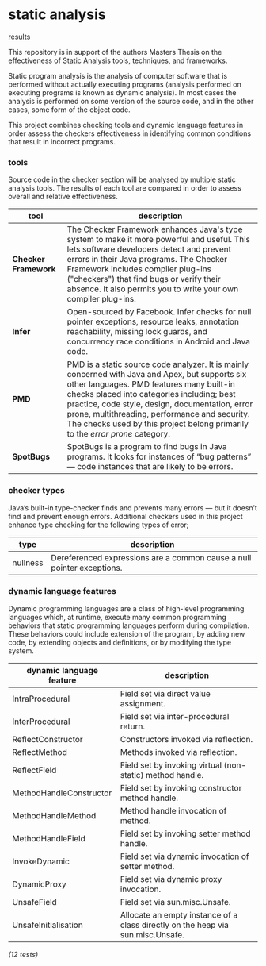 # static analysis

[results](https://github.com/michaelemery/staticanalysis/blob/master/results/README.md)

This repository is in support of the authors Masters Thesis on the effectiveness of Static Analysis tools, techniques, and frameworks.

Static program analysis is the analysis of computer software that is performed without actually executing programs (analysis performed on executing programs is known as dynamic analysis). In most cases the analysis is performed on some version of the source code, and in the other cases, some form of the object code.

This project combines checking tools and dynamic language features in order assess the checkers effectiveness in identifying common conditions that result in incorrect programs.

### tools

Source code in the checker section will be analysed by multiple static analysis tools. The results 
of each tool are compared in order to assess overall and relative effectiveness.

| tool | description |
| --- | --- |
| **Checker Framework** | The Checker Framework enhances Java's type system to make it more powerful and useful. This lets software developers detect and prevent errors in their Java programs. The Checker Framework includes compiler plug-ins ("checkers") that find bugs or verify their absence. It also permits you to write your own compiler plug-ins. |
| **Infer** | Open-sourced by Facebook. Infer checks for null pointer exceptions, resource leaks, annotation reachability, missing lock guards, and concurrency race conditions in Android and Java code. |
| **PMD** | PMD is a static source code analyzer. It is mainly concerned with Java and Apex, but supports six other languages. PMD features many built-in checks placed into categories including; best practice, code style, design, documentation, error prone, multithreading, performance and security. The checks used by this project belong primarily to the *error prone* category. |
| **SpotBugs** | SpotBugs is a program to find bugs in Java programs. It looks for instances of “bug patterns” — code instances that are likely to be errors. |

### checker types

 Java’s built-in type-checker finds and prevents many errors — but it doesn’t find and prevent enough errors. Additional checkers used in this project enhance type checking for the following types of error;

| type | description |
| --- | --- |
| nullness |  Dereferenced expressions are a common cause a null pointer exceptions. |

### dynamic language features

Dynamic programming languages are a class of high-level programming languages which, at runtime, execute many common programming behaviors that static programming languages perform during compilation. These behaviors could include extension of the program, by adding new code, by extending objects and definitions, or by modifying the type system. 

| dynamic language feature | description |
| --- | --- |
| IntraProcedural | Field set via direct value assignment. |
| InterProcedural | Field set via inter-procedural return. |
| ReflectConstructor | Constructors invoked via reflection. |
| ReflectMethod | Methods invoked via reflection. |
| ReflectField | Field set by invoking virtual (non-static) method handle. |
| MethodHandleConstructor | Field set by invoking constructor method handle. |
| MethodHandleMethod | Method handle invocation of method. |
| MethodHandleField | Field set by invoking setter method handle. |
| InvokeDynamic | Field set via dynamic invocation of setter method. |
| DynamicProxy | Field set via dynamic proxy invocation. |
| UnsafeField | Field set via sun.misc.Unsafe. |
| UnsafeInitialisation | Allocate an empty instance of a class directly on the heap via sun.misc.Unsafe. |
*(12 tests)*
